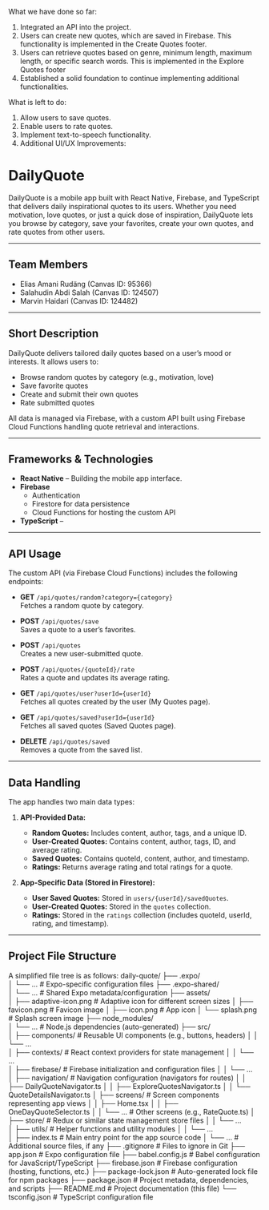 What we have done so far:
1) Integrated an API into the project.
2) Users can create new quotes, which are saved in Firebase. This functionality is implemented in the Create Quotes footer.
3) Users can retrieve quotes based on genre, minimum length, maximum length, or specific search words. This is implemented in the Explore Quotes footer
4) Established a solid foundation to continue implementing additional functionalities.

What is left to do:
1) Allow users to save quotes.
2) Enable users to rate quotes.
3) Implement text-to-speech functionality.
4) Additional UI/UX Improvements:



# DailyQuote

DailyQuote is a mobile app built with React Native, Firebase, and TypeScript that delivers daily inspirational quotes to its users. Whether you need motivation, love quotes, or just a quick dose of inspiration, DailyQuote lets you browse by category, save your favorites, create your own quotes, and rate quotes from other users.

---

## Team Members

- Elias Amani Rudäng (Canvas ID: 95366)
- Salahudin Abdi Salah (Canvas ID: 124507)
- Marvin Haidari (Canvas ID: 124482)

---

## Short Description

DailyQuote delivers tailored daily quotes based on a user’s mood or interests. It allows users to:
- Browse random quotes by category (e.g., motivation, love)
- Save favorite quotes
- Create and submit their own quotes
- Rate submitted quotes

All data is managed via Firebase, with a custom API built using Firebase Cloud Functions handling quote retrieval and interactions.

---

## Frameworks & Technologies

- **React Native** – Building the mobile app interface.
- **Firebase**
  - Authentication
  - Firestore for data persistence
  - Cloud Functions for hosting the custom API
- **TypeScript** – 

---

## API Usage

The custom API (via Firebase Cloud Functions) includes the following endpoints:

- **GET** `/api/quotes/random?category={category}`  
  Fetches a random quote by category.

- **POST** `/api/quotes/save`  
  Saves a quote to a user’s favorites.

- **POST** `/api/quotes`  
  Creates a new user-submitted quote.

- **POST** `/api/quotes/{quoteId}/rate`  
  Rates a quote and updates its average rating.

- **GET** `/api/quotes/user?userId={userId}`  
  Fetches all quotes created by the user (My Quotes page).

- **GET** `/api/quotes/saved?userId={userId}`  
  Fetches all saved quotes (Saved Quotes page).

- **DELETE** `/api/quotes/saved`  
  Removes a quote from the saved list.

---

## Data Handling

The app handles two main data types:

1. **API-Provided Data:**
   - **Random Quotes:** Includes content, author, tags, and a unique ID.
   - **User-Created Quotes:** Contains content, author, tags, ID, and average rating.
   - **Saved Quotes:** Contains quoteId, content, author, and timestamp.
   - **Ratings:** Returns average rating and total ratings for a quote.

2. **App-Specific Data (Stored in Firestore):**
   - **User Saved Quotes:** Stored in `users/{userId}/savedQuotes`.
   - **User-Created Quotes:** Stored in the `quotes` collection.
   - **Ratings:** Stored in the `ratings` collection (includes quoteId, userId, rating, and timestamp).

---

## Project File Structure

A simplified file tree is as follows:
daily-quote/
├── .expo/                 
│   └── ...                # Expo-specific configuration files
├── .expo-shared/          
│   └── ...                # Shared Expo metadata/configuration
├── assets/                
│   ├── adaptive-icon.png  # Adaptive icon for different screen sizes
│   ├── favicon.png        # Favicon image
│   ├── icon.png           # App icon
│   └── splash.png         # Splash screen image
├── node_modules/          
│   └── ...                # Node.js dependencies (auto-generated)
├── src/                   
│   ├── components/        # Reusable UI components (e.g., buttons, headers)
│   │   └── ...            
│   ├── contexts/          # React context providers for state management
│   │   └── ...            
│   ├── firebase/          # Firebase initialization and configuration files
│   │   └── ...            
│   ├── navigation/        # Navigation configuration (navigators for routes)
│   │   ├── DailyQuoteNavigator.ts
│   │   ├── ExploreQuotesNavigator.ts
│   │   └── QuoteDetailsNavigator.ts
│   ├── screens/           # Screen components representing app views
│   │   ├── Home.tsx
│   │   ├── OneDayQuoteSelector.ts
│   │   └── ...            # Other screens (e.g., RateQuote.ts)
│   ├── store/             # Redux or similar state management store files
│   │   └── ...            
│   ├── utils/             # Helper functions and utility modules
│   │   └── ...            
│   ├── index.ts           # Main entry point for the app source code
│   └── ...                # Additional source files, if any
├── .gitignore             # Files to ignore in Git
├── app.json               # Expo configuration file
├── babel.config.js        # Babel configuration for JavaScript/TypeScript
├── firebase.json          # Firebase configuration (hosting, functions, etc.)
├── package-lock.json      # Auto-generated lock file for npm packages
├── package.json           # Project metadata, dependencies, and scripts
├── README.md              # Project documentation (this file)
└── tsconfig.json          # TypeScript configuration file


